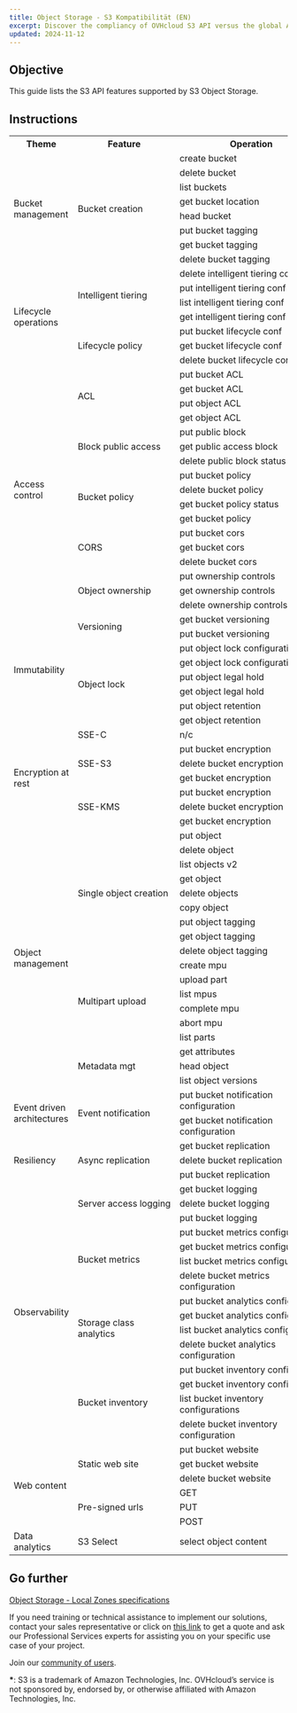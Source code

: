 ```yaml
---
title: Object Storage - S3 Kompatibilität (EN)
excerpt: Discover the compliancy of OVHcloud S3 API versus the global AWS S3 API
updated: 2024-11-12
---
```


<style>
td:nth-of-type(2) {
  white-space:nowrap;
}
</style>

## Objective

This guide lists the S3 API features supported by S3 Object Storage.

## Instructions

<table>
    <tr>
        <th> Theme </th>
        <th> Feature </th>
        <th> Operation </th>
        <th> Regions </th>
        <th> Local&nbsp;Zones </th>
    </tr>
    <tr>
        <td rowspan="8">Bucket management</td>
        <td rowspan="8">Bucket creation</td>
        <td> create bucket</td>
        <td>yes</td>
        <td>yes</td>
    </tr>
    <tr>
        <td>delete bucket</td>
        <td>yes</td>
        <td>yes</td>
    </tr>
    <tr>
        <td>list buckets</td>
        <td>yes</td>
        <td>yes</td>
    </tr>
    <tr>
        <td>get bucket location</td>
        <td>yes</td>
        <td>no</td>
    </tr>
    <tr>
        <td>head bucket</td>
        <td>yes</td>
        <td>yes</td>
    </tr>
    <tr>
        <td>put bucket tagging</td>
        <td>yes</td>
        <td>no</td>
    </tr>
    <tr>
        <td>get bucket tagging</td>
        <td>yes</td>
        <td>no</td>
    </tr>
    <tr>
        <td>delete bucket tagging</td>
        <td>yes</td>
        <td>no</td>
    </tr>
    <tr>
        <td rowspan="7">Lifecycle operations</td>
        <td rowspan="4">Intelligent tiering</td>
        <td>delete intelligent tiering conf</td>
        <td>no</td>
        <td>no</td>
    </tr>
    <tr>
        <td>put intelligent tiering conf</td>
        <td>no</td>
        <td>no</td>
    </tr>
    <tr>
        <td>list intelligent tiering conf</td>
        <td>no</td>
        <td>no</td>
    </tr>
    <tr>
        <td>get intelligent tiering conf</td>
        <td>no</td>
        <td>no</td>
    </tr>
    <tr>
        <td rowspan="3">Lifecycle policy</td>
        <td>put bucket lifecycle conf</td>
        <td>no</td>
        <td>yes</td>
    </tr>
    <tr>
        <td>get bucket lifecycle conf</td>
        <td>no</td>
        <td>yes</td>
    </tr>
    <tr>
        <td>delete bucket lifecycle conf</td>
        <td>no</td>
        <td>yes</td>
    </tr>
    <tr>
        <td rowspan="17">Access control</td>
        <td rowspan="4">ACL</td>
        <td>put bucket ACL</td>
        <td>yes</td>
        <td>yes</td>
    </tr>
    <tr>
        <td>get bucket ACL</td>
        <td>yes</td>
        <td>yes</td>
    </tr>
    <tr>
        <td>put object ACL</td>
        <td>yes</td>
        <td>no</td>
    </tr>
    <tr>
        <td>get object ACL</td>
        <td>yes</td>
        <td>yes</td>
    </tr>
    <tr>
        <td rowspan="3">Block public access</td>
        <td>put public block</td>
        <td>no</td>
        <td>no</td>
    </tr>
    <tr>
        <td>get public access block</td>
        <td>no</td>
        <td>yes</td>
    </tr>
    <tr>
        <td>delete public block status</td>
        <td>no</td>
        <td>no</td>
    </tr>
    <tr>
        <td rowspan="4">Bucket policy</td>
        <td>put bucket policy</td>
        <td>no</td>
        <td>yes</td>
    </tr>
    <tr>
        <td>delete bucket policy</td>
        <td>no</td>
        <td>no</td>
    </tr>
    <tr>
        <td>get bucket policy status</td>
        <td>no</td>
        <td>no</td>
    </tr>
    <tr>
        <td>get bucket policy</td>
        <td>no</td>
        <td>no</td>
    </tr>
    <tr>
        <td rowspan="3">CORS</td>
        <td>put bucket cors</td>
        <td>yes</td>
        <td>yes</td>
    </tr>
    <tr>
        <td>get bucket cors</td>
        <td>yes</td>
        <td>yes</td>
    </tr>
    <tr>
        <td>delete bucket cors</td>
        <td>yes</td>
        <td>yes</td>
    </tr>
    <tr>
        <td rowspan="3">Object ownership</td>
        <td>put ownership controls</td>
        <td>no</td>
        <td>no</td>
    </tr>
    <tr>
        <td>get ownership controls</td>
        <td>no</td>
        <td>no</td>
    </tr>
    <tr>
        <td>delete ownership controls</td>
        <td>no</td>
        <td>no</td>
    </tr>
    <tr>
        <td rowspan="8">Immutability</td>
        <td rowspan="2">Versioning</td>
        <td>get bucket versioning</td>
        <td>yes</td>
        <td>yes</td>
    </tr>
    <tr>
        <td>put bucket versioning</td>
        <td>yes</td>
        <td>yes</td>
    </tr>
    <tr>
        <td rowspan="6">Object lock</td>
        <td>put object lock configuration</td>
        <td>yes</td>
        <td>yes</td>
    </tr>
    <tr>
        <td>get object lock configuration</td>
        <td>yes</td>
        <td>yes</td>
    </tr>
    <tr>
        <td>put object legal hold</td>
        <td>yes</td>
        <td>no</td>
    </tr>
    <tr>
        <td>get object legal hold</td>
        <td>yes</td>
        <td>no</td>
    </tr>
    <tr>
        <td>put object retention</td>
        <td>yes</td>
        <td>no</td>
    </tr>
    <tr>
        <td>get object retention</td>
        <td>yes</td>
        <td>no</td>
    </tr>
    <tr>
        <td rowspan="7">Encryption at rest</td>
        <td>SSE-C</td>
        <td>n/c</td>
        <td>yes</td>
        <td>yes</td>
    </tr>
    <tr>
        <td rowspan="3">SSE-S3</td>
        <td>put bucket encryption</td>
        <td>yes</td>
        <td>no</td>
    </tr>
    <tr>
        <td>delete bucket encryption</td>
        <td>yes</td>
        <td>no</td>
    </tr>
    <tr>
        <td>get bucket encryption</td>
        <td>yes</td>
        <td>no</td>
    </tr>
    <tr>
        <td rowspan="3">SSE-KMS</td>
        <td>put bucket encryption</td>
        <td>no</td>
        <td>no</td>
    </tr>
    <tr>
        <td>delete bucket encryption</td>
        <td>no</td>
        <td>no</td>
    </tr>
    <tr>
        <td>get bucket encryption</td>
        <td>no</td>
        <td>no</td>
    </tr>
    <tr>
        <td rowspan="18">Object management</td>
        <td rowspan="9">Single object creation</td>
        <td>put object</td>
        <td>yes</td>
        <td>yes</td>
    </tr>
    <tr>
        <td>delete object</td>
        <td>yes</td>
        <td>yes</td>
    </tr>
    <tr>
        <td>list objects v2</td>
        <td>yes</td>
        <td>yes</td>
    </tr>
    <tr>
        <td>get object</td>
        <td>yes</td>
        <td>yes</td>
    </tr>
    <tr>
        <td>delete objects</td>
        <td>yes</td>
        <td>yes</td>
    </tr>
    <tr>
        <td>copy object</td>
        <td>no</td>
        <td>no</td>
    </tr>
    <tr>
        <td>put object tagging</td>
        <td>yes</td>
        <td>no</td>
    </tr>
    <tr>
        <td>get object tagging</td>
        <td>yes</td>
        <td>no</td>
    </tr>
    <tr>
        <td>delete object tagging</td>
        <td>yes</td>
        <td>no</td>
    </tr>
    <tr>
        <td rowspan="6">Multipart upload</td>
        <td>create mpu</td>
        <td>yes</td>
        <td>yes</td>
    </tr>
    <tr>
        <td>upload part</td>
        <td>yes</td>
        <td>yes</td>
    </tr>
    <tr>
        <td>list mpus</td>
        <td>yes</td>
        <td>yes</td>
    </tr>
    <tr>
        <td>complete mpu</td>
        <td>yes</td>
        <td>yes</td>
    </tr>
    <tr>
        <td>abort mpu</td>
        <td>yes</td>
        <td>yes</td>
    </tr>
    <tr>
        <td>list parts</td>
        <td>yes</td>
        <td>yes</td>
    </tr>
    <tr>
        <td rowspan="3">Metadata mgt</td>
        <td>get attributes</td>
        <td>no</td>
        <td>no</td>
    </tr>
    <tr>
        <td>head object</td>
        <td>yes</td>
        <td>yes</td>
    </tr>
    <tr>
        <td>list object versions</td>
        <td>yes</td>
        <td>yes</td>
    </tr>
    <tr>
        <td rowspan="2">Event driven architectures</td>
        <td rowspan="2">Event notification</td>
        <td>put bucket notification configuration</td>
        <td>no</td>
        <td>no</td>
    </tr>
    <tr>
        <td>get bucket notification configuration</td>
        <td>no</td>
        <td>no</td>
    </tr>
    <tr>
        <td rowspan="3">Resiliency</td>
        <td rowspan="3">Async replication</td>
        <td>get bucket replication</td>
        <td>yes</td>
        <td>no</td>
    </tr>
    <tr>
        <td>delete bucket replication</td>
        <td>yes</td>
        <td>no</td>
    </tr>
    <tr>
        <td>put bucket replication</td>
        <td>yes</td>
        <td>no</td>
    </tr>
    <tr>
        <td rowspan="15">Observability</td>
        <td rowspan="3">Server access logging</td>
        <td>get bucket logging</td>
        <td>yes</td>
        <td>no</td>
    </tr>
    <tr>
        <td>delete bucket logging</td>
        <td>yes</td>
        <td>no</td>
    </tr>
    <tr>
        <td>put bucket logging</td>
        <td>yes</td>
        <td>no</td>
    </tr>
    <tr>
        <td rowspan="4">Bucket metrics</td>
        <td>put bucket metrics configuration</td>
        <td>no</td>
        <td>no</td>
    </tr>
    <tr>
        <td>get bucket metrics configuration</td>
        <td>no</td>
        <td>no</td>
    </tr>
    <tr>
        <td>list bucket metrics configuration</td>
        <td>no</td>
        <td>no</td>
    </tr>
    <tr>
        <td>delete bucket metrics configuration</td>
        <td>no</td>
        <td>no</td>
    </tr>
    <tr>
        <td rowspan="4">Storage class analytics</td>
        <td>put bucket analytics configuration</td>
        <td>no</td>
        <td>no</td>
    </tr>
    <tr>
        <td>get bucket analytics configuration</td>
        <td>no</td>
        <td>no</td>
    </tr>
    <tr>
        <td>list bucket analytics configuration</td>
        <td>no</td>
        <td>no</td>
    </tr>
    <tr>
        <td>delete bucket analytics configuration</td>
        <td>no</td>
        <td>no</td>
    </tr>
    <tr>
        <td rowspan="4">Bucket inventory</td>
        <td>put bucket inventory configuration</td>
        <td>no</td>
        <td>no</td>
    </tr>
    <tr>
        <td>get bucket inventory configuration</td>
        <td>no</td>
        <td>no</td>
    </tr>
    <tr>
        <td>list bucket inventory configurations</td>
        <td>no</td>
        <td>no</td>
    </tr>
    <tr>
        <td>delete bucket inventory configuration</td>
        <td>no</td>
        <td>no</td>
    </tr>
    <tr>
        <td rowspan="6">Web content</td>
        <td rowspan="3">Static web site</td>
        <td>put bucket website</td>
        <td>yes</td>
        <td>yes</td>
    </tr>
    <tr>
        <td>get bucket website</td>
        <td>yes</td>
        <td>yes</td>
    </tr>
    <tr>
        <td>delete bucket website</td>
        <td>yes</td>
        <td>yes</td>
    </tr>
    <tr>
        <td rowspan="3">Pre-signed urls</td>
        <td>GET</td>
        <td>yes</td>
        <td>yes</td>
    </tr>
    <tr>
        <td>PUT</td>
        <td>yes</td>
        <td>yes</td>
    </tr>
    <tr>
        <td>POST</td>
        <td>no</td>
        <td>yes</td>
    </tr>
    <tr>
        <td>Data analytics</td>
        <td>S3 Select</td>
        <td>select object content</td>
        <td>no</td>
        <td>no</td>
    </tr>
</table>

## Go further

[Object Storage - Local Zones specifications](/pages/storage_and_backup/object_storage/s3_local_zones_limitations)

If you need training or technical assistance to implement our solutions, contact your sales representative or click on [this link](/links/professional-services) to get a quote and ask our Professional Services experts for assisting you on your specific use case of your project.

Join our [community of users](/links/community).

**\***: S3 is a trademark of Amazon Technologies, Inc. OVHcloud’s service is not sponsored by, endorsed by, or otherwise affiliated with Amazon Technologies, Inc.
